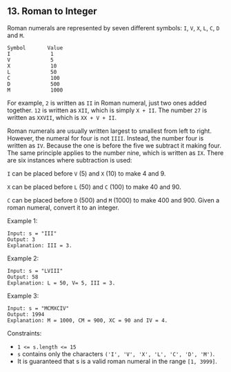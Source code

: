 ## 13. Roman to Integer

Roman numerals are represented by seven different symbols: 
```I```, ```V```, ```X```, ```L```, ```C```, 
```D``` and ```M```.

```
Symbol       Value
I             1
V             5
X             10
L             50
C             100
D             500
M             1000
```

For example, ```2``` is written as ```II``` in Roman numeral, 
just two ones added together. ```12``` is written as ```XII```,
which is simply ```X + II```. The number ```27``` is written as ```XXVII```, which is ```XX + V + II```.

Roman numerals are usually written largest to smallest from left to right. 
However, the numeral for four is not ```IIII```. Instead, the number four is written as ```IV```. 
Because the one is before the five we subtract it making four. The same principle applies to the number nine, 
which is written as ```IX```. There are six instances where subtraction is used:

```I``` can be placed before ```V``` (5) and ```X``` (10) to make 4 and 9.

```X``` can be placed before ```L``` (50) and ```C``` (100) to make 40 and 90.

```C``` can be placed before ```D``` (500) and ```M``` (1000) to make 400 and 900.
Given a roman numeral, convert it to an integer.



Example 1:
```
Input: s = "III"
Output: 3
Explanation: III = 3.
```

Example 2:
```
Input: s = "LVIII"
Output: 58
Explanation: L = 50, V= 5, III = 3.
```

Example 3:
```
Input: s = "MCMXCIV"
Output: 1994
Explanation: M = 1000, CM = 900, XC = 90 and IV = 4.
```

Constraints:
* ```1 <= s.length <= 15```
* ```s``` contains only the characters ```('I', 'V', 'X', 'L', 'C', 'D', 'M')```.
* It is guaranteed that s is a valid roman numeral in the range ```[1, 3999]```.
